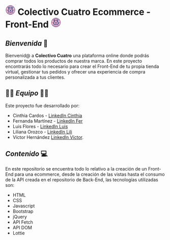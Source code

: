 # ![](./assets/images/icons/favicon.png) **Colectivo Cuatro Ecommerce - Front-End** ![](./assets/images/icons/favicon.png)



## *Bienvenida* 👋
Bienvenid@ a **Colectivo Cuatro** una plataforma online donde podrás comprar todos los productos de nuestra marca. 
En este proyecto encontrarás todo lo necesario para crear el Front-End de tu propia tienda virtual, gestionar tus pedidos  y ofrecer
una experiencia de compra personalizada a tus clientes. 

## 🦸‍♀️ *Equipo* 🦸‍♂️
Este proyecto fue desarrollado por: 

- Cinthia Cardos - [LinkedIn Cinthia](https://www.linkedin.com/in/cinthia-cardos-ceballos-8867471b2/)
- Fernanda Martínez - [LinkedIn Fer](https://www.linkedin.com/in/fernanda-maro/)
- Luis Flores - [LinkedIn Luis](https://www.linkedin.com/in/luis-ricardo-flores-estrada-88424b26a/)
- Liliana Orozco - [LinkedIn Lili](https://www.linkedin.com/in/liliana-o-326057247/)
- Víctor Hernández   [LinkedIn Víctor](https://pages.github.com/](https://www.linkedin.com/in/victor-g-h-moysen/)https://www.linkedin.com/in/victor-g-h-moysen/).

## *Contenido* 💻
En este repositorio se encuentra todo lo relativo a la creación de un Front-End para una ecommerce, desde la creación de las vistas hasta el consumo de la API creada en el repositorio de Back-End, las tecnologías utilizadas son:
- HTML
- CSS
- Javascript
- Bootstrap
- jQuery
- API Fetch
- API DOM
- Lottie
